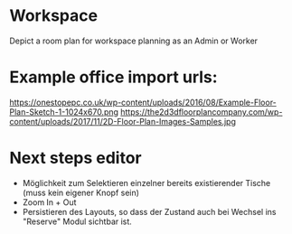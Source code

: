 # Workspace
Depict a room plan for workspace planning as an Admin or Worker

# Example office import urls: 
https://onestopepc.co.uk/wp-content/uploads/2016/08/Example-Floor-Plan-Sketch-1-1024x670.png
https://the2d3dfloorplancompany.com/wp-content/uploads/2017/11/2D-Floor-Plan-Images-Samples.jpg


# Next steps editor
- Möglichkeit zum Selektieren einzelner bereits existierender Tische (muss kein eigener Knopf sein)
- Zoom In + Out
- Persistieren des Layouts, so dass der Zustand auch bei Wechsel ins "Reserve" Modul sichtbar ist.
